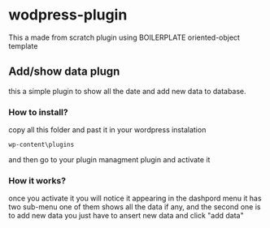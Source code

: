 # wodpress-plugin
This a made from scratch plugin using BOILERPLATE oriented-object template

## Add/show data plugn 
this a simple plugin to show all the date and add new data to database.

### How to install?
copy all this folder and past it in your wordpress instalation 
```
wp-content\plugins
```
and then go to your plugin managment plugin and activate it

### How it works?
once you activate it you will notice it appearing in the dashpord menu
it has two sub-menu one of them shows all the data if any, and the second one is to add new data
you just have to ansert new data and click "add data"
